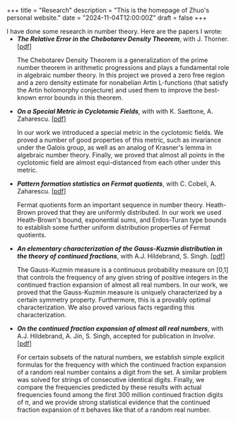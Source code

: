 +++
title = "Research"
description = "This is the homepage of Zhuo's personal website."
date = "2024-11-04T12:00:00Z"
draft = false
+++

<div style="margin-bottom: -14px;">I have done some research in number theory. Here are the papers I wrote:</div>

* ***The Relative Error in the Chebotarev Density Theorem***, with J. Thorner. [[pdf](/my-website/)]

  The Chebotarev Density Theorem is a generalization of the prime number theorem in arithmetic progressions and plays a fundamental role in algebraic number theory. In this project we proved a zero free region and a zero density estimate for nonabelian Artin L-functions (that satisfy the Artin holomorphy conjecture) and used them to improve the best-known error bounds in this theorem.


* ***On a Special Metric in Cyclotomic Fields***, with with K. Saettone, A. Zaharescu. [[pdf](https://arxiv.org/abs/2410.22687v1)]

  In our work we introduced a special metric in the cyclotomic fields. We proved a number of good properties of this metric, such as invariance under the Galois group, as well as an analog of Krasner's lemma in algebraic number theory. Finally, we proved that almost all points in the cyclotomic field are almost equi-distanced from each other under this metric.

* ***Pattern formation statistics on Fermat quotients***, with C. Cobeli, A. Zaharescu. [[pdf](/my-website/FQ.pdf)]

  Fermat quotients form an important sequence in number theory. Heath-Brown proved that they are uniformly distributed. In our work we used Heath-Brown's bound, exponential sums, and Erdos-Turan type bounds to establish some further uniform distribution properties of Fermat quotients.

* ***An elementary characterization of the Gauss-Kuzmin distribution in the theory of continued fractions***, with A.J. Hildebrand, S. Singh. [[pdf](/my-website/cf-uniqueness-submitted.pdf)]

  The Gauss-Kuzmin measure is a continuous probability measure on [0,1] that controls the frequency of any given string of positive integers in the continued fraction expansion of almost all real numbers. In our work, we proved that the Gauss-Kuzmin measure is uniquely characterized by a certain symmetry property. Furthermore, this is a provably optimal characterization. We also proved various facts regarding this characterization.

* ***On the continued fraction expansion of almost all real numbers***, with A.J. Hildebrand, A. Jin, S. Singh, accepted for publication in *Involve*. [[pdf](https://arxiv.org/abs/2403.16761)]

  For certain subsets of the natural numbers, we establish simple explicit formulas for the frequency with which the continued fraction expansion of a random real number contains a digit from the set. A similar problem was solved for strings of consecutive identical digits. Finally, we compare the frequencies predicted by these results with actual frequencies found among the first 300 million continued fraction digits of π, and we provide strong statistical evidence that the continued fraction expansion of π behaves like that of a random real number.